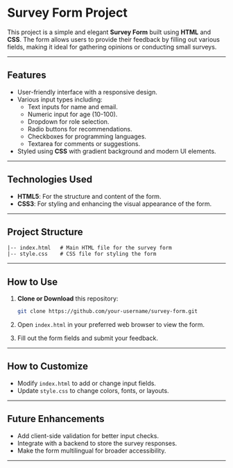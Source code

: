 # Survey Form Project

This project is a simple and elegant **Survey Form** built using **HTML** and **CSS**. The form allows users to provide their feedback by filling out various fields, making it ideal for gathering opinions or conducting small surveys.

---

## Features

- User-friendly interface with a responsive design.
- Various input types including:
  - Text inputs for name and email.
  - Numeric input for age (10-100).
  - Dropdown for role selection.
  - Radio buttons for recommendations.
  - Checkboxes for programming languages.
  - Textarea for comments or suggestions.
- Styled using **CSS** with gradient background and modern UI elements.

---

## Technologies Used

- **HTML5**: For the structure and content of the form.
- **CSS3**: For styling and enhancing the visual appearance of the form.

---

## Project Structure

```
|-- index.html   # Main HTML file for the survey form
|-- style.css    # CSS file for styling the form
```

---

## How to Use

1. **Clone or Download** this repository:
   ```bash
   git clone https://github.com/your-username/survey-form.git
   ```

2. Open `index.html` in your preferred web browser to view the form.

3. Fill out the form fields and submit your feedback.

---


## How to Customize

- Modify `index.html` to add or change input fields.
- Update `style.css` to change colors, fonts, or layouts.

---

## Future Enhancements

- Add client-side validation for better input checks.
- Integrate with a backend to store the survey responses.
- Make the form multilingual for broader accessibility.

---


